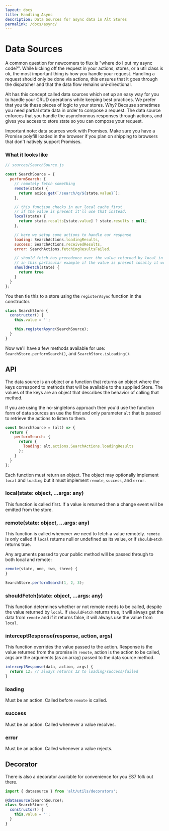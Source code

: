 ```yaml
---
layout: docs
title: Handling Async
description: Data Sources for async data in Alt Stores
permalink: /docs/async/
---
```


# Data Sources

A common question for newcomers to flux is "where do I put my async code?". While kicking off the request in your actions, stores, or a util class is ok, the most important thing is how you handle your request. Handling a request should only be done via actions, this ensures that it goes through the dispatcher and that the data flow remains uni-directional.

Alt has this concept called data sources which set up an easy way for you to handle your CRUD operations while keeping best practices. We prefer that you tie these pieces of logic to your stores. Why? Because sometimes you need partial state data in order to compose a request. The data source enforces that you handle the asynchronous responses through actions, and gives you access to store state so you can compose your request.

Important note: data sources work with Promises. Make sure you have a Promise polyfill loaded in the browser if you plan on shipping to browsers that don't natively support Promises.

### What it looks like

```js
// sources/SearchSource.js

const SearchSource = {
  performSearch: {
    // remotely fetch something
    remote(state) {
      return axios.get(`/search/q/${state.value}`);
    },

    // this function checks in our local cache first
    // if the value is present it'll use that instead.
    local(state) {
      return state.results[state.value] ? state.results : null;
    },

    // here we setup some actions to handle our response
    loading: SearchActions.loadingResults,
    success: SearchActions.receivedResults,
    error: SearchActions.fetchingResultsFailed,

    // should fetch has precedence over the value returned by local in determining whether remote should be called
    // in this particular example if the value is present locally it would return but still fire off the remote request
    shouldFetch(state) {
      return true
    }
  }
};
```

You then tie this to a store using the `registerAsync` function in the constructor.

```js
class SearchStore {
  constructor() {
    this.value = '';

    this.registerAsync(SearchSource);
  }
}
```

Now we'll have a few methods available for use: `SearchStore.performSearch()`, and `SearchStore.isLoading()`.

## API

The data source is an object or a function that returns an object where the keys correspond to methods that will be available to the supplied Store. The values of the keys are an object that describes the behavior of calling that method.

If you are using the no-singletons approach then you'd use the function form of data sources an use the first and only parameter `alt` that is passed to retrieve the actions to listen to them.

```js
const SearchSource = (alt) => {
  return {
    performSearch: {
      return {
        loading: alt.actions.SearchActions.loadingResults
      };
    }
  }
};
```

Each function must return an object. The object may optionally implement `local` and `loading` but it must implement `remote`, `success`, and `error`.

### local(state: object, ...args: any)

This function is called first. If a value is returned then a change event will be emitted from the store.

### remote(state: object, ...args: any)

This function is called whenever we need to fetch a value remotely. `remote` is only called if `local` returns null or undefined as its value, or if `shouldFetch` returns true.

Any arguments passed to your public method will be passed through to both local and remote:

```js
remote(state, one, two, three) {
}

SearchStore.performSearch(1, 2, 3);
```

### shouldFetch(state: object, ...args: any)

This function determines whether or not remote needs to be called, despite the value returned by `local`. If `shouldFetch` returns true, it will always get the data from `remote` and if it returns false, it will always use the value from `local`.

### interceptResponse(response, action, args)

This function overrides the value passed to the action. Response is the value returned from the promise in `remote`, action is the action to be called, args are the arguments (as an array) passed to the data source method.

```js
interceptResponse(data, action, args) {
  return 12; // always returns 12 to loading/success/failed
}
```

### loading

Must be an action. Called before `remote` is called.

### success

Must be an action. Called whenever a value resolves.

### error

Must be an action. Called whenever a value rejects.

## Decorator

There is also a decorator available for convenience for you ES7 folk out there.

```js
import { datasource } from 'alt/utils/decorators';

@datasource(SearchSource);
class SearchStore {
  constructor() {
    this.value = '';
  }
}
```
